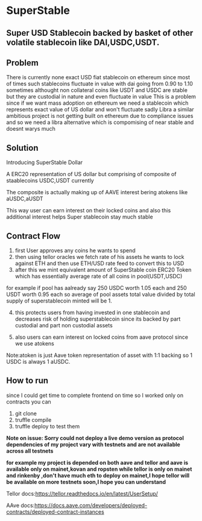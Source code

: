 # SuperStable

## Super USD Stablecoin backed by basket of other volatile stablecoin like DAI,USDC,USDT.

## Problem

There is currently none exact USD fiat stablecoin on ethereum since most of times such stablecoins fluctuate in value with dai going from 0.90 to 1.10 sometimes
althought non collateral coins like USDT and USDC are stable but they are custodial in nature and even fluctuate in value
This is a problem since if we want mass adoption on ethereum we need a stablecoin which represents exact value of US dollar and won't fluctuate
sadly Libra a similar ambitious project is not getting built on ethereum due to compliance issues and so we need a libra alternative which is compomising of near stable and doesnt warys much

## Solution

Introducing SuperStable Dollar

A ERC20 representation of US dollar but comprising of composite of staablecoins USDC,USDT currently 

The composite is actually making up of AAVE interest bering atokens like aUSDC,aUSDT

This way user can earn interest on their locked coins and also this additional interest helps Super stablecoin stay much stable

## Contract Flow

1. first User approves any coins he wants to spend
2. then using tellor oracles we fetch rate of his assets he wants to lock against ETH and then use ETH/USD rate feed to convert this to USD
3. after this we mint equivalent amount of SuperStable coin ERC20 Token which has essentially average rate of all coins in pool(USDT,USDC)

for example if pool has aalready say 250 USDC worth 1.05 each and 250 USDT worth 0.95 each so average of pool assets total value divided by total supply of superstablecoin minted will be 1.

4. this protects users from having invested in one stablecoin and decreases risk of holding superstablecoin since its backed by part custodial and part non custodial assets

5. also users can earn interest on locked coins from aave protocol since we use atokens 

Note:atoken is just Aave token representation of asset with 1:1 backing so 1 USDC is always 1 aUSDC.

## How to run

since I could get time to complete frontend on time so I worked only on contracts
you can 
1. git clone
2. truffle compile
3. truffle deploy to test them

**Note on issue: Sorry could not deploy a live demo version as protocol dependencies of my project vary with testnets and are not available across all testnets**

**for example my project is depended on both aave and tellor and aave is available only on mainet,kovan and ropsten while tellor is only on mainet and rinkenby ,don't have much eth to deploy on mainet,I hope tellor will be available on more testnets soon,I hope you can understand**

Tellor docs:https://tellor.readthedocs.io/en/latest/UserSetup/

AAve docs:https://docs.aave.com/developers/deployed-contracts/deployed-contract-instances

